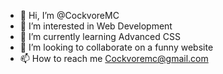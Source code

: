- 👋 Hi, I’m @CockvoreMC
- 👀 I’m interested in Web Development
- 🌱 I’m currently learning Advanced CSS
- 💞️ I’m looking to collaborate on a funny website
- 📫 How to reach me Cockvoremc@gmail.com

<!---
CockvoreMC/CockvoreMC is a ✨ special ✨ repository because its `README.md` (this file) appears on your GitHub profile.
You can click the Preview link to take a look at your changes.
--->
